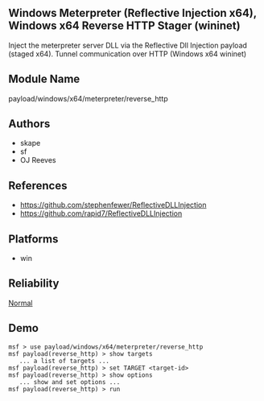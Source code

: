 ## Windows Meterpreter (Reflective Injection x64), Windows x64 Reverse HTTP Stager (wininet)

Inject the meterpreter server DLL via the Reflective Dll 
Injection payload (staged x64). Tunnel communication over 
HTTP (Windows x64 wininet)


## Module Name
payload/windows/x64/meterpreter/reverse_http

## Authors
* skape
* sf
* OJ Reeves


## References
* https://github.com/stephenfewer/ReflectiveDLLInjection
* https://github.com/rapid7/ReflectiveDLLInjection




## Platforms
* win

## Reliability
[Normal](https://github.com/rapid7/metasploit-framework/wiki/Exploit-Ranking)

## Demo

```
msf > use payload/windows/x64/meterpreter/reverse_http
msf payload(reverse_http) > show targets
   ... a list of targets ...
msf payload(reverse_http) > set TARGET <target-id>
msf payload(reverse_http) > show options
   ... show and set options ...
msf payload(reverse_http) > run
```
    
    